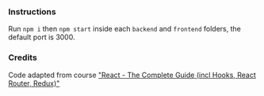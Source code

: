 ### Instructions
Run `npm i` then `npm start` inside each `backend` and `frontend` folders, the default port is 3000.

### Credits
Code adapted from course ["React - The Complete Guide (incl Hooks, React Router, Redux)"](https://www.udemy.com/course/react-the-complete-guide-incl-redux/)